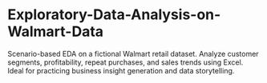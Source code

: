 # Exploratory-Data-Analysis-on-Walmart-Data
Scenario-based EDA on a fictional Walmart retail dataset. Analyze customer segments, profitability, repeat purchases, and sales trends using Excel. Ideal for practicing business insight generation and data storytelling.
